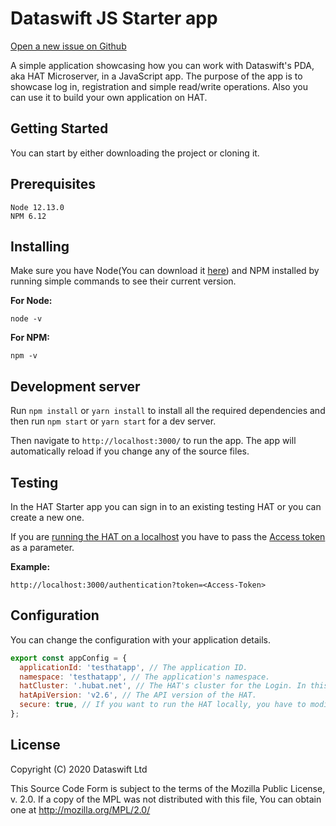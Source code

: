 # Dataswift JS Starter app
[Open a new issue on Github][2]

A simple application showcasing how you can work with Dataswift's PDA, aka HAT Microserver, in a JavaScript app. 
The purpose of the app is to showcase log in, registration and simple read/write operations. 
Also you can use it to build your own application on HAT.
​
## Getting Started
You can start by either downloading the project or cloning it.
​
## Prerequisites
```
Node 12.13.0
NPM 6.12
```

## Installing
Make sure you have Node(You can download it [here][3]) and NPM installed by 
running simple commands to see their current version.

**For Node:**
```
node -v
```

**For NPM:**
```
npm -v
```

## Development server
Run `npm install` or `yarn install` to install all the required dependencies and then run `npm start` or `yarn start` for a dev server. 

Then navigate to `http://localhost:3000/` to run the app. The app will automatically reload if you change any of the source files. 

## Testing
In the HAT Starter app you can sign in to an existing testing HAT or you can create a new one. 

If you are [running the HAT on a localhost][4] you have to pass the [Access token][5] as a parameter.

**Example:**
```
http://localhost:3000/authentication?token=<Access-Token>
```

## Configuration
You can change the configuration with your application details.
``` javascript
export const appConfig = {
  applicationId: 'testhatapp', // The application ID.
  namespace: 'testhatapp', // The application's namespace.
  hatCluster: '.hubat.net', // The HAT's cluster for the Login. In this case we are using '.hubat.net' for testing purposes.
  hatApiVersion: 'v2.6', // The API version of the HAT. 
  secure: true, // If you want to run the HAT locally, you have to modify this field to 'false'.
};
```

## License
Copyright (C) 2020 Dataswift Ltd

This Source Code Form is subject to the terms of the Mozilla Public
License, v. 2.0. If a copy of the MPL was not distributed with this
file, You can obtain one at http://mozilla.org/MPL/2.0/

[1]: https://developers.hubofallthings.com/guides/hat-js-guide
[2]: https://github.com/Hub-of-all-Things/hat-starter-app-js/issues
[3]: https://nodejs.org/
[4]: https://docs.dataswift.io/documentation/quick-start#run-hat-locally-from-source-code
[5]: https://docs.dataswift.io/guides/hat-login
